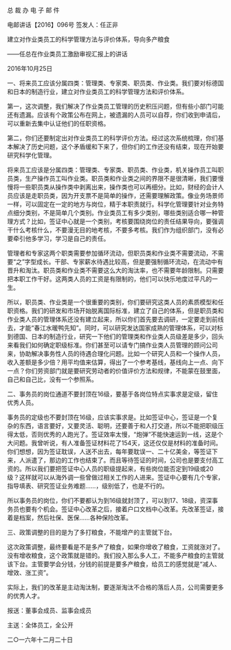 ﻿总 裁 办 电 子 邮 件

 

电邮讲话【2016】096号                      签发人：任正非

建立对作业类员工的科学管理方法与评价体系，导向多产粮食

——任总在作业类员工激励审视汇报上的讲话

2016年10月25日

一、将来员工应该分属四类：管理类、专家类、职员类、作业类。我们要对标德国和日本的制造行业，建立对作业类员工的科学管理方法和评价体系。

第一，这次调整，我们解决了作业类员工管理的历史积压问题，但有些小部门可能还有遗漏。应该有个政策公布在网上，被遗漏的人员可以自荐，你们收到申请后，可以重新去集中认证他们的任职资格。

第二，你们还要制定出对作业类员工的科学评价方法。经过这次系统梳理，你们基本解决了历史问题，这个矛盾缓和下来了，但你们的工作还没有结束，现在开始要研究科学化管理。

将来员工应该是分属四类：管理类、专家类、职员类、作业类，机关操作员工叫职员类，生产操作员工叫作业类。职员类和作业类之间的界限不是很清晰，我们要慢慢将一些职员类从操作类中剥离出来，操作类也可以再细分。比如，财经的会计人员应该是走职员类，因为开支票不是简单的操作，还需要理解政策。像业务场景师一样，可以固定在一定的地方与岗位，精于本职责就行。科学化管理要针对业务特点细分类别，不是简单几个类别。作业类员工有多少类别，哪些类别适合哪一种管理方式？比如，签证中心就是一个类别，考核要围绕岗位的责任结果导向，要强调干什么考核什么，不要漫无目的地考核，不要多考核。我们作为组织部门，没有必要牵引他多学习，学习是自己的责任。

管理者和专家这两个职类需要参加循环流动，但职员类和作业类不需要流动，不需要“之”字型成长。干部、专家薪水待遇比较高，但是要强制循环流动，在流动中有晋升和淘汰。职员类和作业类不需要这么大的淘汰率，也不需要年龄限制。只需要把本职工作干好。这两类人员的工资是有限制的，他们可以快乐地度过平凡的一生。

所以，职员类、作业类是一个很重要的类别，你们要研究这类人员的素质模型和任职资格。我们的研发和市场开始脱离国际标准，建立了自己的体系，但是职员类和作业类人员的管理体系还没有建立起来，所以你们首先要去调研，一定要走到前线去，才能“春江水暖鸭先知”。同时，可以研究发达国家成熟的管理体系，可以对标到德国、日本的制造行业，研究一下他们的管理类和作业类人员级差是多少，回头来看我们如何确定职级标准。你们甚至可以请专门搞作业类人员管理的顾问公司来，协助解决事务性人员的待遇合理化问题。比如一个研究人员和一个操作人员，收入差额是多少倍？用平均值来估算，得出了一个参考基线，基线向上一点、向下一点？你们劳资部门就是要研究劳动者的价值评价方法和规律，不能蒙在鼓里面，自己和自己比，没有一个参照系。

 

二、事务员的岗位通道不要封顶在16级，要基于各岗位特点实事求是定级，留住优秀人员。

事务员的定级也不要封顶在16级，应该实事求是。比如签证中心，签证是一个复杂的东西，语言要好，又要灵活、聪明，还要善于和人打交道，所以不能把职级压得太低，否则优秀的人跑光了。签证效率太慢，“炮弹”不能快速运到一线，这是个大问题。我曾听说，有人准备签证材料花了154天，这还仅仅是材料的准备时间。你们想想，因为签证耽误，人送不出去，每年要耽误一、二十亿美金，等签证下来，人派遣了，那边的工作也结束了。而且等待签证的时间，公司也是要支付高工资的。所以我们要把签证中心人员的职级提起来，有些岗位能否定到19级或20级？这样就可以从海外调一些曾做过相关工作的人进来。签证中心要有几个专家，指导填表、研究签证业务难题……，级别低了，也是不行的。

所以事务员的岗位，你们不要都认为到16级就封顶了，可以到17、18级，资深事务员也要有个机会。签证中心改革之后，接着户口文档中心改革。先改革签证，接着是档案，然后社保、医保……各种保险改革。

三、政策调整的目的是为了多打粮食，不能增产的主管就下台。

这次政策调整，最终要看是不是多产了粮食，如果你增收了粮食，工资就涨对了。没有增收粮食，这个政策就是错的。我们投入那么多人工，不能多产粮食的主管就该下台。主管要学会分钱，分钱的前提是要多产粮食，给员工的感觉就是“减人、增效、涨工资”。

实际上，我们的改革是主动淘汰制，要逐渐淘汰不合格的落后人员，公司需要更多的优秀人才。

报送：董事会成员、监事会成员

主送：全体员工，全公开

二○一六年十二月二十日